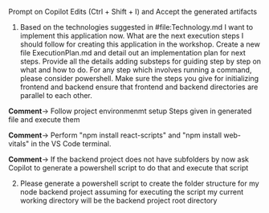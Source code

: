 Prompt on Copilot Edits (Ctrl + Shift + I) and Accept the generated artifacts

1. Based on the technologies suggested in #file:Technology.md I want to implement this application now. What are the next execution steps I should follow for creating this application in the workshop. Create a new file ExecutionPlan.md and detail out an implementation plan for next steps. Provide all the details adding substeps for guiding step by step on what and how to do. For any step which involves running a command, please consider powershell. Make sure the steps you give for initializing frontend and backend ensure that frontend and backend directories are parallel to each other.

**Comment**-> Follow project environmenmt setup Steps given in generated file and execute them

**Comment**-> Perform "npm install react-scripts" and "npm install web-vitals" in the VS Code terminal.

**Comment**-> If the backend project does not have subfolders by now ask Copilot to generate a powershell script to do that and execute that script

2.  Please generate a powershell script to create the folder structure for my node backend project assuming for executing the script my current working directory will be the backend project root directory